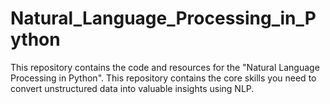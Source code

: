# Natural_Language_Processing_in_Python
This repository contains the code and resources for the "Natural Language Processing in Python". This repository contains the core skills you need to convert unstructured data into valuable insights using NLP.
